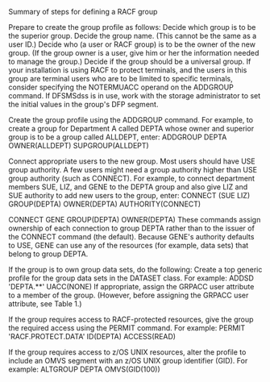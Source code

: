 Summary of steps for defining a RACF group

Prepare to create the group profile as follows:
    Decide which group is to be the superior group.
    Decide the group name. (This cannot be the same as a user ID.)
    Decide who (a user or RACF group) is to be the owner of the new group. (If the group owner is a user, give him or her the information needed to manage the group.)
    Decide if the group should be a universal group.
    If your installation is using RACF to protect terminals, and the users in this group are terminal users who are to be limited to specific terminals, consider specifying the NOTERMUACC operand on the ADDGROUP command.
    If DFSMSdss is in use, work with the storage administrator to set the initial values in the group's DFP segment.

Create the group profile using the ADDGROUP command.
    For example, to create a group for Department A called DEPTA whose owner and superior group is to be a group called ALLDEPT, enter:
    ADDGROUP DEPTA OWNER(ALLDEPT) SUPGROUP(ALLDEPT)

Connect appropriate users to the new group.
    Most users should have USE group authority.
    A few users might need a group authority higher than USE group authority (such as CONNECT).
    For example, to connect department members SUE, LIZ, and GENE to the DEPTA group and also give LIZ and SUE authority to add new users to the group, enter:
    CONNECT (SUE LIZ) GROUP(DEPTA) OWNER(DEPTA) AUTHORITY(CONNECT)

CONNECT GENE GROUP(DEPTA) OWNER(DEPTA)
    These commands assign ownership of each connection to group DEPTA rather than to the issuer of the CONNECT command (the default). Because GENE's authority defaults to USE, GENE can use any of the resources (for example, data sets) that belong to group DEPTA.

If the group is to own group data sets, do the following:
    Create a top generic profile for the group data sets in the DATASET class. For example:
    ADDSD 'DEPTA.**' UACC(NONE)
    If appropriate, assign the GRPACC user attribute to a member of the group. (However, before assigning the GRPACC user attribute, see Table 1.)

If the group requires access to RACF-protected resources, give the group the required access using the PERMIT command. For example:
    PERMIT 'RACF.PROTECT.DATA' ID(DEPTA) ACCESS(READ)

If the group requires access to z/OS UNIX resources, alter the profile to include an OMVS segment with an z/OS UNIX group identifier (GID). For example:
    ALTGROUP DEPTA OMVS(GID(100))